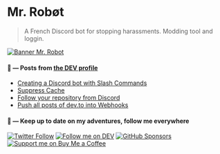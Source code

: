 # Mr. Robøt

> A French Discord bot for stopping harassments. Modding tool and loggin.

[![Banner Mr. Robot](https://mrrobot.app/img/banner_seo.png)](https://mrrobot.app)

####   📝 — Posts from [the DEV profile](https://dev.to/mrrobot)

<!-- BLOG-POST-LIST:START -->
- [Creating a Discord bot with Slash Commands](https://dev.to/mrrobot/creating-a-discord-bot-with-slash-commands-51fa)
- [Suppress Cache](https://dev.to/mrrobot/nocache-43ob)
- [Follow your repository from Discord](https://dev.to/mrrobot/follow-your-repository-from-discord-52ge)
- [Push all posts of dev.to into Webhooks](https://dev.to/mrrobot/push-all-posts-of-devto-into-webhooks-3o0h)
<!-- BLOG-POST-LIST:END -->


#### 🍃 — Keep up to date on my adventures, follow me everywhere

[![Twitter Follow](https://img.shields.io/badge/Follow%20me%20on-Twitter-1DA1F2?&logo=Twitter&style=for-the-badge)](https://twitter.com/MrRobotApp) [![Follow me on DEV](https://img.shields.io/badge/dev.to-%2308090A.svg?&style=for-the-badge&logo=dev.to&logoColor=white&alt=devto)](https://dev.to/mrrobot) [![GitHub Sponsors](https://img.shields.io/badge/Sponsor%20me-%23EA54AE.svg?&style=for-the-badge&logo=github-sponsors&logoColor=white)](https://github.com/sponsors/thomasbnt) [![Support me on Buy Me a Coffee](https://img.shields.io/badge/-Support%20me-%23FFDD00?style=for-the-badge&logo=buy-me-a-coffee&logoColor=black)](https://www.buymeacoffee.com/thomasbnt/?via=thomasbnt)
